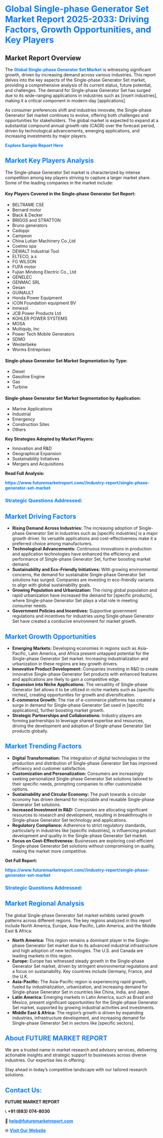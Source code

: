 <h1 style="color: #007BFF;">Global Single-phase Generator Set Market Report 2025-2033: Driving Factors, Growth Opportunities, and Key Players</h1>

<section id="overview">
<h2>Market Report Overview</h2>
<p>The <a href="https://www.futuremarketreport.com//industry-report/single-phase-generator-set-market" style="color: #007BFF; text-decoration: none;"><strong>Global Single-phase Generator Set Market</strong></a> is witnessing significant growth, driven by increasing demand across various industries. This report delves into the key aspects of the Single-phase Generator Set market, providing a comprehensive analysis of its current status, future potential, and challenges. The demand for Single-phase Generator Set has surged due to its wide-ranging applications in industries such as [insert industries], making it a critical component in modern-day [applications].</p>
<p>As consumer preferences shift and industries innovate, the Single-phase Generator Set market continues to evolve, offering both challenges and opportunities for stakeholders. The global market is expected to expand at a substantial compound annual growth rate (CAGR) over the forecast period, driven by technological advancements, emerging applications, and increasing investments by major players.</p>
</section>

<section id="overview">
<p><a href="https://www.futuremarketreport.com//request-sample/reportId=47486" style="color: #007BFF; text-decoration: none;"><strong>Explore Sample Report Here</strong></a></p>
</section>

<section id="key-players">
<h2 style="color: #007BFF;">Market Key Players Analysis</h2>
<p>The Single-phase Generator Set market is characterized by intense competition among key players striving to capture a larger market share. Some of the leading companies in the market include:</p>
<h4>Key Players Covered in the Single-phase Generator Set Report:</h4>
<ul><li>BELTRAME CSE</li><li>Bernard motor</li><li>Black &amp; Decker</li><li>BRIGGS and STRATTON</li><li>Bruno generators</li><li>Cadoppi</li><li>Campeon</li><li>China Lutian Machinery Co.,Ltd</li><li>Coelmo spa</li><li>DEWALT Industrial Tool</li><li>ELTECO, a.s</li><li>FG WILSON</li><li>FUFA motor</li><li>Fujian Mindong Electric Co., Ltd</li><li>GENELEC</li><li>GENMAC SRL</li><li>Gesan</li><li>GUINAULT</li><li>Honda Power Equipment</li><li>iCON Foundation equipment BV</li><li>Inmesol</li><li>JCB Power Products Ltd</li><li>KOHLER POWER SYSTEMS</li><li>MOSA</li><li>Multiquip, Inc</li><li>Power Tech Mobile Generators</li><li>SDMO</li><li>Westerbeke</li><li>Worms Entreprises</li></ul>
<h4>Single-phase Generator Set Market Segmentation by Type:</h4>
<ul><li>Diesel</li><li>Gasoline Engine</li><li>Gas</li><li>Turbine</li></ul>

<h4>Single-phase Generator Set Market Segmentation by Application:</h4>
<ul><li>Marine Applications</li><li>Industrial</li><li>Emergency</li><li>Construction Sites</li><li>Others</li></ul>
<p><strong>Key Strategies Adopted by Market Players:</strong></p>
<ul>
<li>Innovation and R&D</li>
<li>Geographical Expansion</li>
<li>Sustainability Initiatives</li>
<li>Mergers and Acquisitions</li>
</ul>
</section>

<section>
<p><strong>Read Full Analysis: </strong></p><a href="https://www.futuremarketreport.com//industry-report/single-phase-generator-set-market" style="color: #007BFF; text-decoration: none;"><strong>https://www.futuremarketreport.com//industry-report/single-phase-generator-set-market</strong></a>
<h3 style="color: #007BFF;">Strategic Questions Addressed:</h3>
</section>

<section id="driving-factors">
<h2 style="color: #007BFF;">Market Driving Factors</h2>
<ul>
<li><strong>Rising Demand Across Industries:</strong> The increasing adoption of Single-phase Generator Set in industries such as [specific industries] is a major growth driver. Its versatile applications and cost-effectiveness make it a preferred choice among manufacturers.</li>
<li><strong>Technological Advancements:</strong> Continuous innovations in production and application technologies have enhanced the efficiency and performance of Single-phase Generator Set, further boosting market demand.</li>
<li><strong>Sustainability and Eco-Friendly Initiatives:</strong> With growing environmental concerns, the demand for sustainable Single-phase Generator Set solutions has surged. Companies are investing in eco-friendly variants to align with global sustainability goals.</li>
<li><strong>Growing Population and Urbanization:</strong> The rising global population and rapid urbanization have increased the demand for [specific products], where Single-phase Generator Set plays a vital role in meeting consumer needs.</li>
<li><strong>Government Policies and Incentives:</strong> Supportive government regulations and incentives for industries using Single-phase Generator Set have created a conducive environment for market growth.</li>
</ul>
</section>

<section id="growth-opportunities">
<h2 style="color: #007BFF;">Market Growth Opportunities</h2>
<ul>
<li><strong>Emerging Markets:</strong> Developing economies in regions such as Asia-Pacific, Latin America, and Africa present untapped potential for the Single-phase Generator Set market. Increasing industrialization and urbanization in these regions are key growth drivers.</li>
<li><strong>Innovative Product Development:</strong> Companies investing in R&D to create innovative Single-phase Generator Set products with enhanced features and applications are likely to gain a competitive edge.</li>
<li><strong>Expansion into Niche Applications:</strong> The versatility of Single-phase Generator Set allows it to be utilized in niche markets such as [specific niches], creating opportunities for growth and diversification.</li>
<li><strong>E-commerce Growth:</strong> The rise of e-commerce platforms has created a surge in demand for Single-phase Generator Set used in [specific applications], further boosting market growth.</li>
<li><strong>Strategic Partnerships and Collaborations:</strong> Industry players are forming partnerships to leverage shared expertise and resources, driving the development and adoption of Single-phase Generator Set products globally.</li>
</ul>
</section>

<section id="trending-factors">
<h2 style="color: #007BFF;">Market Trending Factors</h2>
<ul>
<li><strong>Digital Transformation:</strong> The integration of digital technologies in the production and distribution of Single-phase Generator Set has improved efficiency and customer satisfaction.</li>
<li><strong>Customization and Personalization:</strong> Consumers are increasingly seeking personalized Single-phase Generator Set solutions tailored to their specific needs, prompting companies to offer customizable options.</li>
<li><strong>Sustainability and Circular Economy:</strong> The push towards a circular economy has driven demand for recyclable and reusable Single-phase Generator Set solutions.</li>
<li><strong>Increased Investment in R&D:</strong> Companies are allocating significant resources to research and development, resulting in breakthroughs in Single-phase Generator Set technology and applications.</li>
<li><strong>Regulatory Compliance:</strong> Adherence to strict regulatory standards, particularly in industries like [specific industries], is influencing product development and quality in the Single-phase Generator Set market.</li>
<li><strong>Focus on Cost-Effectiveness:</strong> Businesses are exploring cost-efficient Single-phase Generator Set solutions without compromising on quality, making the market more competitive.</li>
</ul>
</section>

<section>
<p><strong>Get Full Report: </strong></p><a href="https://www.futuremarketreport.com//industry-report/single-phase-generator-set-market" style="color: #007BFF; text-decoration: none;"><strong>https://www.futuremarketreport.com//industry-report/single-phase-generator-set-market</strong></a>
<h3 style="color: #007BFF;">Strategic Questions Addressed:</h3>
</section>


<section id="regional-analysis">
<h2 style="color: #007BFF;">Market Regional Analysis</h2>
<p>The global Single-phase Generator Set market exhibits varied growth patterns across different regions. The key regions analyzed in this report include North America, Europe, Asia-Pacific, Latin America, and the Middle East & Africa:</p>
<ul>
<li><strong>North America:</strong> This region remains a dominant player in the Single-phase Generator Set market due to its advanced industrial infrastructure and high adoption of new technologies. The U.S. and Canada are leading markets in this region.</li>
<li><strong>Europe:</strong> Europe has witnessed steady growth in the Single-phase Generator Set market, driven by stringent environmental regulations and a focus on sustainability. Key countries include Germany, France, and the U.K.</li>
<li><strong>Asia-Pacific:</strong> The Asia-Pacific region is experiencing rapid growth, fueled by industrialization, urbanization, and increasing demand for Single-phase Generator Set in countries like China, India, and Japan.</li>
<li><strong>Latin America:</strong> Emerging markets in Latin America, such as Brazil and Mexico, present significant opportunities for the Single-phase Generator Set market, supported by growing industrial activities and investments.</li>
<li><strong>Middle East & Africa:</strong> The region’s growth is driven by expanding industries, infrastructure development, and increasing demand for Single-phase Generator Set in sectors like [specific sectors].</li>
</ul>
</section>

<footer>
<h2 style="color: #007BFF;">About FUTURE MARKET REPORT</h2>
<p>We are a trusted name in market research and advisory services, delivering actionable insights and strategic support to businesses across diverse industries. Our expertise lies in offering:</p>

<p>Stay ahead in today’s competitive landscape with our tailored research solutions.</p>

<h2 style="color: #007BFF;">Contact Us:</h2>
<p><strong>FUTURE MARKET REPORT</strong></p>
<p>📞 <strong>+91 (883) 074-8030</strong></p>
<p>📧 <strong><a href="mailto:help@futuremarketreport.com" style="color: #007BFF;">help@futuremarketreport.com</a></strong></p>
<p>🌐 <strong><a href="https://www.futuremarketreport.com/" style="color: #007BFF;">Visit Our Website</a></strong></p>
</footer>